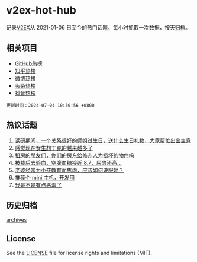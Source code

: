 # v2ex-hot-hub

 记录[V2EX](https://www.v2ex.com/)从 2021-01-06 日至今的热门话题。每小时抓取一次数据，按天[归档](archives)。
 
 ## 相关项目

- [GitHub热榜](https://github.com/lonnyzhang423/github-hot-hub)
- [知乎热榜](https://github.com/lonnyzhang423/zhihu-hot-hub)
- [微博热榜](https://github.com/lonnyzhang423/weibo-hot-hub)
- [头条热榜](https://github.com/lonnyzhang423/toutiao-hot-hub)
- [抖音热榜](https://github.com/lonnyzhang423/douyin-hot-hub)


 `更新时间：2024-07-04 10:30:56 +0800`

## 热议话题

1. [读研期间，一个关系很好的师姐过生日，送什么生日礼物，大家帮忙出出主意](https://www.v2ex.com/t/1054469)
1. [感觉现在女生想丁克的越来越多了](https://www.v2ex.com/t/1054700)
1. [租房的朋友们，你们的房东给修非人为损坏的物件吗](https://www.v2ex.com/t/1054511)
1. [被裁后去验血，空腹血糖接近 8.7，尿酸还高…](https://www.v2ex.com/t/1054537)
1. [老婆经常为小孩教育而焦虑，应该如何说服她？](https://www.v2ex.com/t/1054586)
1. [推荐个 mini 主机，开发用](https://www.v2ex.com/t/1054499)
1. [我是不是有点恶毒了](https://www.v2ex.com/t/1054684)

## 历史归档

[archives](archives)

## License

See the [LICENSE](LICENSE) file for license rights and limitations (MIT).
